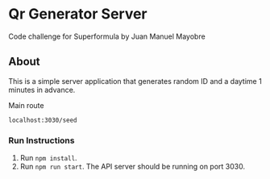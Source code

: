 # Qr Generator Server
Code challenge for Superformula by Juan Manuel Mayobre

## About
This is a simple server application that generates random ID and a daytime 1 minutes in advance. 


Main route
```
localhost:3030/seed
```

###  Run Instructions 
1. Run `npm install`. 
2. Run `npm run start`. The API server should be running on port 3030.